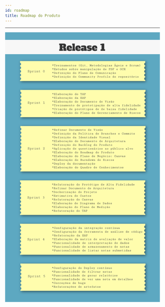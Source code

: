 ```yaml
---
id: roadmap    
title: Roadmap do Produto
---
```


***  

![S1](assets/roadmap.png "Roadmap do Produto v 0.2")